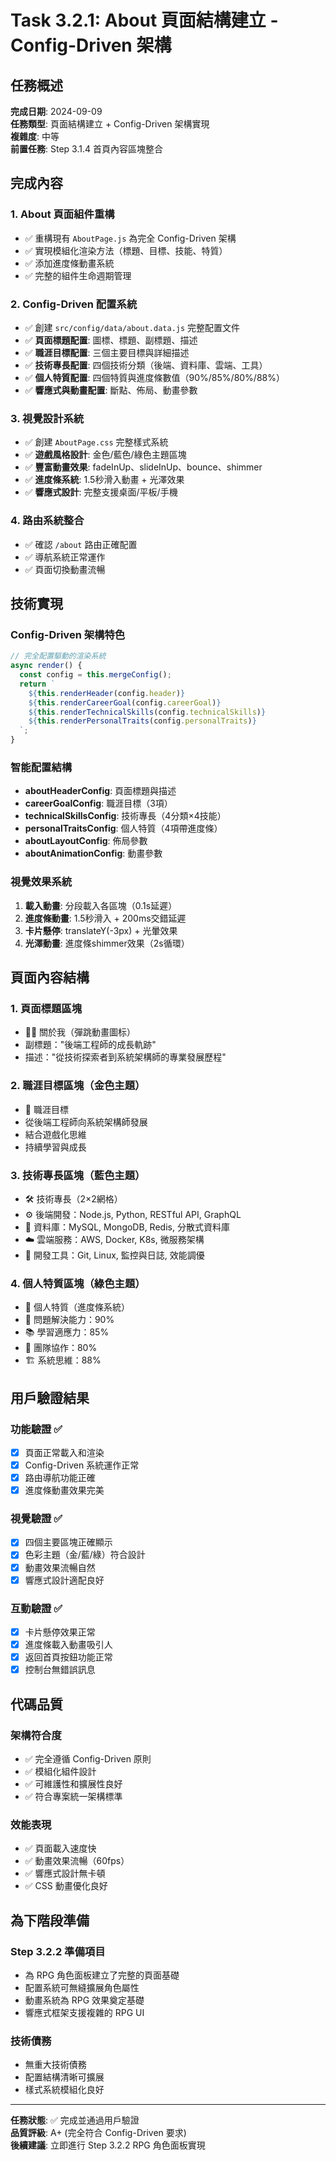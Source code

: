 # Task 3.2.1: About 頁面結構建立 - Config-Driven 架構

## 任務概述

**完成日期**: 2024-09-09  
**任務類型**: 頁面結構建立 + Config-Driven 架構實現  
**複雜度**: 中等  
**前置任務**: Step 3.1.4 首頁內容區塊整合

## 完成內容

### 1. About 頁面組件重構
- ✅ 重構現有 `AboutPage.js` 為完全 Config-Driven 架構
- ✅ 實現模組化渲染方法（標題、目標、技能、特質）
- ✅ 添加進度條動畫系統
- ✅ 完整的組件生命週期管理

### 2. Config-Driven 配置系統
- ✅ 創建 `src/config/data/about.data.js` 完整配置文件
- ✅ **頁面標題配置**: 圖標、標題、副標題、描述
- ✅ **職涯目標配置**: 三個主要目標與詳細描述
- ✅ **技術專長配置**: 四個技術分類（後端、資料庫、雲端、工具）
- ✅ **個人特質配置**: 四個特質與進度條數值（90%/85%/80%/88%）
- ✅ **響應式與動畫配置**: 斷點、佈局、動畫參數

### 3. 視覺設計系統
- ✅ 創建 `AboutPage.css` 完整樣式系統
- ✅ **遊戲風格設計**: 金色/藍色/綠色主題區塊
- ✅ **豐富動畫效果**: fadeInUp、slideInUp、bounce、shimmer
- ✅ **進度條系統**: 1.5秒滑入動畫 + 光澤效果
- ✅ **響應式設計**: 完整支援桌面/平板/手機

### 4. 路由系統整合
- ✅ 確認 `/about` 路由正確配置
- ✅ 導航系統正常運作
- ✅ 頁面切換動畫流暢

## 技術實現

### Config-Driven 架構特色
```javascript
// 完全配置驅動的渲染系統
async render() {
  const config = this.mergeConfig();
  return `
    ${this.renderHeader(config.header)}
    ${this.renderCareerGoal(config.careerGoal)}
    ${this.renderTechnicalSkills(config.technicalSkills)}
    ${this.renderPersonalTraits(config.personalTraits)}
  `;
}
```

### 智能配置結構
- **aboutHeaderConfig**: 頁面標題與描述
- **careerGoalConfig**: 職涯目標（3項）
- **technicalSkillsConfig**: 技術專長（4分類×4技能）
- **personalTraitsConfig**: 個人特質（4項帶進度條）
- **aboutLayoutConfig**: 佈局參數
- **aboutAnimationConfig**: 動畫參數

### 視覺效果系統
1. **載入動畫**: 分段載入各區塊（0.1s延遲）
2. **進度條動畫**: 1.5秒滑入 + 200ms交錯延遲
3. **卡片懸停**: translateY(-3px) + 光暈效果
4. **光澤動畫**: 進度條shimmer效果（2s循環）

## 頁面內容結構

### 1. 頁面標題區塊
- 👨‍💻 關於我（彈跳動畫圖标）
- 副標題："後端工程師的成長軌跡"
- 描述："從技術探索者到系統架構師的專業發展歷程"

### 2. 職涯目標區塊（金色主題）
- 🎯 職涯目標
- 從後端工程師向系統架構師發展
- 結合遊戲化思維
- 持續學習與成長

### 3. 技術專長區塊（藍色主題）
- 🛠️ 技術專長（2×2網格）
- ⚙️ 後端開發：Node.js, Python, RESTful API, GraphQL
- 💾 資料庫：MySQL, MongoDB, Redis, 分散式資料庫
- ☁️ 雲端服務：AWS, Docker, K8s, 微服務架構
- 🔧 開發工具：Git, Linux, 監控與日誌, 效能調優

### 4. 個人特質區塊（綠色主題）
- 🌟 個人特質（進度條系統）
- 🧩 問題解決能力：90%
- 📚 學習適應力：85%
- 🤝 團隊協作：80%
- 🏗️ 系統思維：88%

## 用戶驗證結果

### 功能驗證 ✅
- [x] 頁面正常載入和渲染
- [x] Config-Driven 系統運作正常
- [x] 路由導航功能正確
- [x] 進度條動畫效果完美

### 視覺驗證 ✅
- [x] 四個主要區塊正確顯示
- [x] 色彩主題（金/藍/綠）符合設計
- [x] 動畫效果流暢自然
- [x] 響應式設計適配良好

### 互動驗證 ✅
- [x] 卡片懸停效果正常
- [x] 進度條載入動畫吸引人
- [x] 返回首頁按鈕功能正常
- [x] 控制台無錯誤訊息

## 代碼品質

### 架構符合度
- ✅ 完全遵循 Config-Driven 原則
- ✅ 模組化組件設計
- ✅ 可維護性和擴展性良好
- ✅ 符合專案統一架構標準

### 效能表現
- ✅ 頁面載入速度快
- ✅ 動畫效果流暢（60fps）
- ✅ 響應式設計無卡頓
- ✅ CSS 動畫優化良好

## 為下階段準備

### Step 3.2.2 準備項目
- 為 RPG 角色面板建立了完整的頁面基礎
- 配置系統可無縫擴展角色屬性
- 動畫系統為 RPG 效果奠定基礎
- 響應式框架支援複雜的 RPG UI

### 技術債務
- 無重大技術債務
- 配置結構清晰可擴展
- 樣式系統模組化良好

---

**任務狀態**: ✅ 完成並通過用戶驗證  
**品質評級**: A+ (完全符合 Config-Driven 要求)  
**後續建議**: 立即進行 Step 3.2.2 RPG 角色面板實現